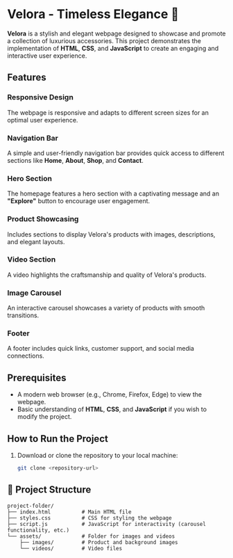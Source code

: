 # Velora - Timeless Elegance 💎

**Velora** is a stylish and elegant webpage designed to showcase and promote a collection of luxurious accessories. This project demonstrates the implementation of **HTML**, **CSS**, and **JavaScript** to create an engaging and interactive user experience.

## Features

### Responsive Design
The webpage is responsive and adapts to different screen sizes for an optimal user experience.

### Navigation Bar
A simple and user-friendly navigation bar provides quick access to different sections like **Home**, **About**, **Shop**, and **Contact**.

### Hero Section
The homepage features a hero section with a captivating message and an **"Explore"** button to encourage user engagement.

### Product Showcasing
Includes sections to display Velora's products with images, descriptions, and elegant layouts.

### Video Section
A video highlights the craftsmanship and quality of Velora's products.

### Image Carousel
An interactive carousel showcases a variety of products with smooth transitions.

### Footer
A footer includes quick links, customer support, and social media connections.


## Prerequisites
- A modern web browser (e.g., Chrome, Firefox, Edge) to view the webpage.
- Basic understanding of **HTML**, **CSS**, and **JavaScript** if you wish to modify the project.

## How to Run the Project
1. Download or clone the repository to your local machine:
   ```bash
   git clone <repository-url>

## 📂 Project Structure
```plaintext
project-folder/
├── index.html          # Main HTML file
├── styles.css          # CSS for styling the webpage
├── script.js           # JavaScript for interactivity (carousel functionality, etc.)
└── assets/             # Folder for images and videos
    ├── images/         # Product and background images
    └── videos/         # Video files

